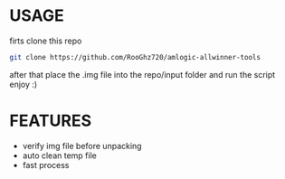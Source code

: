 # USAGE
firts clone this repo
```sh
git clone https://github.com/RooGhz720/amlogic-allwinner-tools
```
after that place the .img file into the repo/input folder and run the script enjoy :)

# FEATURES
- verify img file before unpacking
- auto clean temp file
- fast process

